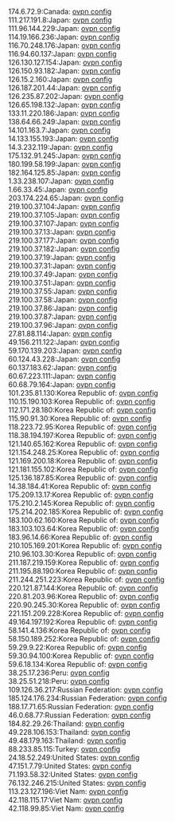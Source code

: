 174.6.72.9:Canada: [ovpn config](vpn/174_6_72_9.ovpn)  
111.217.191.8:Japan: [ovpn config](vpn/111_217_191_8.ovpn)  
111.96.144.229:Japan: [ovpn config](vpn/111_96_144_229.ovpn)  
114.19.166.236:Japan: [ovpn config](vpn/114_19_166_236.ovpn)  
116.70.248.176:Japan: [ovpn config](vpn/116_70_248_176.ovpn)  
116.94.60.137:Japan: [ovpn config](vpn/116_94_60_137.ovpn)  
126.130.127.154:Japan: [ovpn config](vpn/126_130_127_154.ovpn)  
126.150.93.182:Japan: [ovpn config](vpn/126_150_93_182.ovpn)  
126.15.2.160:Japan: [ovpn config](vpn/126_15_2_160.ovpn)  
126.187.201.44:Japan: [ovpn config](vpn/126_187_201_44.ovpn)  
126.235.87.202:Japan: [ovpn config](vpn/126_235_87_202.ovpn)  
126.65.198.132:Japan: [ovpn config](vpn/126_65_198_132.ovpn)  
133.11.220.186:Japan: [ovpn config](vpn/133_11_220_186.ovpn)  
138.64.66.249:Japan: [ovpn config](vpn/138_64_66_249.ovpn)  
14.101.163.7:Japan: [ovpn config](vpn/14_101_163_7.ovpn)  
14.133.155.193:Japan: [ovpn config](vpn/14_133_155_193.ovpn)  
14.3.232.119:Japan: [ovpn config](vpn/14_3_232_119.ovpn)  
175.132.91.245:Japan: [ovpn config](vpn/175_132_91_245.ovpn)  
180.199.58.199:Japan: [ovpn config](vpn/180_199_58_199.ovpn)  
182.164.125.85:Japan: [ovpn config](vpn/182_164_125_85.ovpn)  
1.33.238.107:Japan: [ovpn config](vpn/1_33_238_107.ovpn)  
1.66.33.45:Japan: [ovpn config](vpn/1_66_33_45.ovpn)  
203.174.224.65:Japan: [ovpn config](vpn/203_174_224_65.ovpn)  
219.100.37.104:Japan: [ovpn config](vpn/219_100_37_104.ovpn)  
219.100.37.105:Japan: [ovpn config](vpn/219_100_37_105.ovpn)  
219.100.37.107:Japan: [ovpn config](vpn/219_100_37_107.ovpn)  
219.100.37.13:Japan: [ovpn config](vpn/219_100_37_13.ovpn)  
219.100.37.177:Japan: [ovpn config](vpn/219_100_37_177.ovpn)  
219.100.37.182:Japan: [ovpn config](vpn/219_100_37_182.ovpn)  
219.100.37.19:Japan: [ovpn config](vpn/219_100_37_19.ovpn)  
219.100.37.31:Japan: [ovpn config](vpn/219_100_37_31.ovpn)  
219.100.37.49:Japan: [ovpn config](vpn/219_100_37_49.ovpn)  
219.100.37.51:Japan: [ovpn config](vpn/219_100_37_51.ovpn)  
219.100.37.55:Japan: [ovpn config](vpn/219_100_37_55.ovpn)  
219.100.37.58:Japan: [ovpn config](vpn/219_100_37_58.ovpn)  
219.100.37.86:Japan: [ovpn config](vpn/219_100_37_86.ovpn)  
219.100.37.87:Japan: [ovpn config](vpn/219_100_37_87.ovpn)  
219.100.37.96:Japan: [ovpn config](vpn/219_100_37_96.ovpn)  
27.81.88.114:Japan: [ovpn config](vpn/27_81_88_114.ovpn)  
49.156.211.122:Japan: [ovpn config](vpn/49_156_211_122.ovpn)  
59.170.139.203:Japan: [ovpn config](vpn/59_170_139_203.ovpn)  
60.124.43.228:Japan: [ovpn config](vpn/60_124_43_228.ovpn)  
60.137.183.62:Japan: [ovpn config](vpn/60_137_183_62.ovpn)  
60.67.223.111:Japan: [ovpn config](vpn/60_67_223_111.ovpn)  
60.68.79.164:Japan: [ovpn config](vpn/60_68_79_164.ovpn)  
101.235.81.130:Korea Republic of: [ovpn config](vpn/101_235_81_130.ovpn)  
110.15.190.103:Korea Republic of: [ovpn config](vpn/110_15_190_103.ovpn)  
112.171.28.180:Korea Republic of: [ovpn config](vpn/112_171_28_180.ovpn)  
115.90.91.30:Korea Republic of: [ovpn config](vpn/115_90_91_30.ovpn)  
118.223.72.95:Korea Republic of: [ovpn config](vpn/118_223_72_95.ovpn)  
118.38.194.197:Korea Republic of: [ovpn config](vpn/118_38_194_197.ovpn)  
121.140.65.162:Korea Republic of: [ovpn config](vpn/121_140_65_162.ovpn)  
121.154.248.25:Korea Republic of: [ovpn config](vpn/121_154_248_25.ovpn)  
121.169.200.18:Korea Republic of: [ovpn config](vpn/121_169_200_18.ovpn)  
121.181.155.102:Korea Republic of: [ovpn config](vpn/121_181_155_102.ovpn)  
125.136.187.85:Korea Republic of: [ovpn config](vpn/125_136_187_85.ovpn)  
14.38.184.41:Korea Republic of: [ovpn config](vpn/14_38_184_41.ovpn)  
175.209.13.17:Korea Republic of: [ovpn config](vpn/175_209_13_17.ovpn)  
175.210.2.145:Korea Republic of: [ovpn config](vpn/175_210_2_145.ovpn)  
175.214.202.185:Korea Republic of: [ovpn config](vpn/175_214_202_185.ovpn)  
183.100.62.160:Korea Republic of: [ovpn config](vpn/183_100_62_160.ovpn)  
183.103.103.64:Korea Republic of: [ovpn config](vpn/183_103_103_64.ovpn)  
183.96.14.66:Korea Republic of: [ovpn config](vpn/183_96_14_66.ovpn)  
210.105.169.201:Korea Republic of: [ovpn config](vpn/210_105_169_201.ovpn)  
210.96.103.30:Korea Republic of: [ovpn config](vpn/210_96_103_30.ovpn)  
211.187.219.159:Korea Republic of: [ovpn config](vpn/211_187_219_159.ovpn)  
211.195.88.190:Korea Republic of: [ovpn config](vpn/211_195_88_190.ovpn)  
211.244.251.223:Korea Republic of: [ovpn config](vpn/211_244_251_223.ovpn)  
220.121.87.144:Korea Republic of: [ovpn config](vpn/220_121_87_144.ovpn)  
220.81.203.96:Korea Republic of: [ovpn config](vpn/220_81_203_96.ovpn)  
220.90.245.30:Korea Republic of: [ovpn config](vpn/220_90_245_30.ovpn)  
221.151.209.228:Korea Republic of: [ovpn config](vpn/221_151_209_228.ovpn)  
49.164.197.192:Korea Republic of: [ovpn config](vpn/49_164_197_192.ovpn)  
58.141.4.136:Korea Republic of: [ovpn config](vpn/58_141_4_136.ovpn)  
58.150.189.252:Korea Republic of: [ovpn config](vpn/58_150_189_252.ovpn)  
59.29.9.22:Korea Republic of: [ovpn config](vpn/59_29_9_22.ovpn)  
59.30.94.100:Korea Republic of: [ovpn config](vpn/59_30_94_100.ovpn)  
59.6.18.134:Korea Republic of: [ovpn config](vpn/59_6_18_134.ovpn)  
38.25.17.236:Peru: [ovpn config](vpn/38_25_17_236.ovpn)  
38.25.51.218:Peru: [ovpn config](vpn/38_25_51_218.ovpn)  
109.126.36.217:Russian Federation: [ovpn config](vpn/109_126_36_217.ovpn)  
185.124.176.234:Russian Federation: [ovpn config](vpn/185_124_176_234.ovpn)  
188.17.71.65:Russian Federation: [ovpn config](vpn/188_17_71_65.ovpn)  
46.0.68.77:Russian Federation: [ovpn config](vpn/46_0_68_77.ovpn)  
184.82.29.26:Thailand: [ovpn config](vpn/184_82_29_26.ovpn)  
49.228.106.153:Thailand: [ovpn config](vpn/49_228_106_153.ovpn)  
49.48.179.163:Thailand: [ovpn config](vpn/49_48_179_163.ovpn)  
88.233.85.115:Turkey: [ovpn config](vpn/88_233_85_115.ovpn)  
24.18.52.249:United States: [ovpn config](vpn/24_18_52_249.ovpn)  
47.151.7.79:United States: [ovpn config](vpn/47_151_7_79.ovpn)  
71.193.58.32:United States: [ovpn config](vpn/71_193_58_32.ovpn)  
76.132.246.215:United States: [ovpn config](vpn/76_132_246_215.ovpn)  
113.23.127.196:Viet Nam: [ovpn config](vpn/113_23_127_196.ovpn)  
42.118.115.17:Viet Nam: [ovpn config](vpn/42_118_115_17.ovpn)  
42.118.99.85:Viet Nam: [ovpn config](vpn/42_118_99_85.ovpn)  
